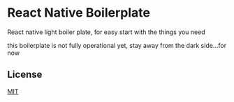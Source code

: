 # React Native Boilerplate
React native light boiler plate, for easy start with the things you need

this boilerplate is not fully operational yet, stay away from the dark side...for now

## License 
[MIT](https://github.com/verybluebot/react-native-boilerplate/blob/master/LICENSE)
